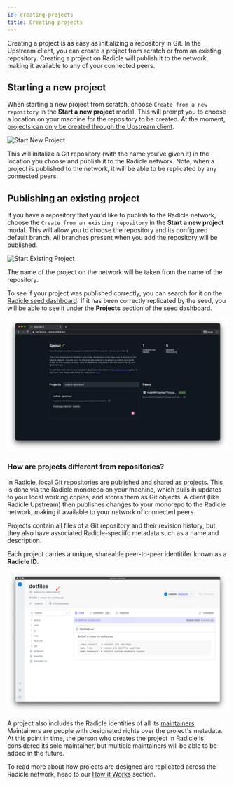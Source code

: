 ```yaml
---
id: creating-projects
title: Creating projects
---
```


Creating a project is as easy as initializing a repository in Git. In the
Upstream client, you can create a project from scratch or from an existing
repository. Creating a project on Radicle will publish it to the network, making
it available to any of your connected peers.

## Starting a new project

When starting a new project from scratch, choose `Create from a new repository`
in the **Start a new project** modal. This will prompt you to choose a location
on your machine for the repository to be created. At the moment, [projects can
only be created through the Upstream client][fa].

![Start New Project][np]

This will initalize a Git repository (with the name you've given it) in the
location you choose and publish it to the Radicle network. Note, when a project
is published to the network, it will be able to be replicated by any connected
peers. 

## Publishing an existing project

If you have a repository that you'd like to publish to the Radicle network,
choose the `Create from an existing repository` in the **Start a new project**
modal. This will allow you to choose the repository and its configured default
branch. All branches present when you add the repository will be published.

![Start Existing Project][ep]

The name of the project on the network will be taken from the name of the
repository.

To see if your project was published correctly, you can search for it on the
[Radicle seed dashboard][sn]. If it has been correctly replicated by the seed,
you will be able to see it under the **Projects** section of the seed dashboard.

![Seed Dashboard Search][ss]

### How are projects different from repositories?

In Radicle, local Git repositories are published and shared as [projects][pr].
This is done via the Radicle monorepo on your machine, which pulls in updates to
your local working copies, and stores them as Git objects. A client (like
Radicle Upstream) then publishes changes to your monorepo to the Radicle
network, making it available to your network of connected peers.

Projects contain all files of a Git repository and their revision history, but
they also have associated Radicle-speciifc metadata such as a name and
description. 

Each project carries a unique, shareable peer-to-peer identitifer known as a
**Radicle ID**.

![Radicle ID][ri]

A project also includes the Radicle identities of all its [maintainers][ma].
Maintainers are people with designated rights over the project's metadata. At
this point in time, the person who creates the project in Radicle is considered
its sole maintainer, but multiple maintainers will be able to be added in the
future.

To read more about how projects are designed are replicated across the Radicle
network, head to our [How it Works][hw] section.

[fa]: understanding-radicle/faq.md/#when-will-cli-tooling-be-available
[ma]: understanding-radicle/glossary.md/#maintainer
[pr]: understanding-radicle/glossary.md/#project
[hw]: understanding-radicle/how-it-works.md

[ri]: /img/radicle-id.png
[ss]: /img/seed-dashboard-search.png
[np]: /img/create-new-project-finish.png
[ep]: /img/create-existing-project.png


[sn]: http://seedling.radicle.xyz/
